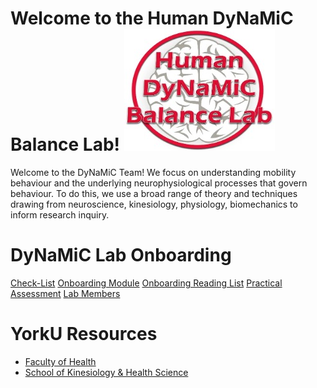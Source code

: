 Welcome to the Human DyNaMiC Balance Lab! ![LabLogo](docs/Lab%20Logo.jpg)
=======
Welcome to the DyNaMiC Team! We focus on understanding mobility behaviour and the underlying neurophysiological processes that govern behaviour. To do this, we use a broad range of theory and techniques drawing from neuroscience, kinesiology, physiology, biomechanics to inform research inquiry. 

# DyNaMiC Lab Onboarding

[Check-List](welcome.md)
[Onboarding Module](module.md)
[Onboarding Reading List](reading.md)
[Practical Assessment](exam.md)
[Lab Members](team.md)


# YorkU Resources

  * [Faculty of Health](https://www.yorku.ca/health/)
  * [School of Kinesiology & Health Science](https://www.yorku.ca/health/kinesiology/)


  